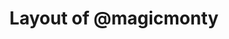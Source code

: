 ---
layout: layouts/keymapdb_entry.njk
OS: []
keymap_author: magicmonty
firmware: QMK
hasHomeRowMods: False
hasLetterOnThumb: False
hasVerticalCombos: False
keymap_image: http://i.imgur.com/eEwjLEj.png
imageDate: idk
keyCount: 66
keyboard: Clueboard 66%
baseLayouts: ["QWERTY"]
languages: ['English']
layerCount: 7
title: "Layout of @magicmonty"
isSplit: False
stagger: row
summary: 
keymap_url: https://github.com/magicmonty/qmk_firmware/tree/master/keyboards/clueboard/66/keymaps/magicmonty
writeup: https://github.com/magicmonty/qmk_firmware/tree/master/keyboards/clueboard/66/keymaps/magicmonty/readme.md
---